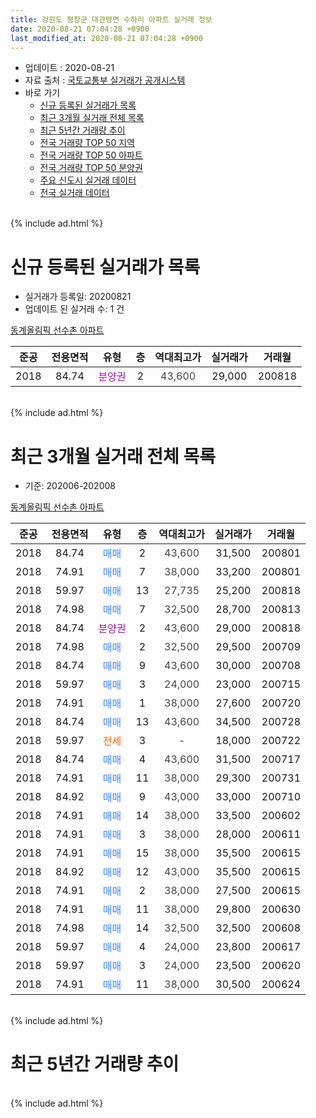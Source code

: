 ```yaml
---
title: 강원도 평창군 대관령면 수하리 아파트 실거래 정보
date: 2020-08-21 07:04:28 +0900
last_modified_at: 2020-08-21 07:04:28 +0900
---
```


* 업데이트 : 2020-08-21
* 자료 출처 : [국토교통부 실거래가 공개시스템](http://rt.molit.go.kr)
* 바로 가기
    * [신규 등록된 실거래가 목록](#신규-등록된-실거래가-목록)
    * [최근 3개월 실거래 전체 목록](#최근-3개월-실거래-전체-목록)
    * [최근 5년간 거래량 추이](#최근-5년간-거래량-추이)
    * [전국 거래량 TOP 50 지역](https://inasie.github.io/apt-trade-info/최근-3개월-전국에서-가장-거래가-많이-발생한-지역)
    * [전국 거래량 TOP 50 아파트](https://inasie.github.io/apt-trade-info/최근-3개월-전국에서-가장-거래가-많이-발생한-아파트)
    * [전국 거래량 TOP 50 분양권](https://inasie.github.io/apt-trade-info/최근-3개월-전국에서-가장-거래가-많이-발생한-분양권)
    * [주요 신도시 실거래 데이터](https://inasie.github.io/apt-trade-info/주요-신도시)
    * [전국 실거래 데이터](https://inasie.github.io/apt-trade-info/전국)
<br>
{% include ad.html %}
<br>

# 신규 등록된 실거래가 목록
* 실거래가 등록일: 20200821
* 업데이트 된 실거래 수: 1 건


[동계올림픽 선수촌 아파트](https://search.naver.com/search.naver?query=%EA%B0%95%EC%9B%90%EB%8F%84+%ED%8F%89%EC%B0%BD%EA%B5%B0+%EB%8C%80%EA%B4%80%EB%A0%B9%EB%A9%B4+%EC%88%98%ED%95%98%EB%A6%AC+%EB%8F%99%EA%B3%84%EC%98%AC%EB%A6%BC%ED%94%BD+%EC%84%A0%EC%88%98%EC%B4%8C+%EC%95%84%ED%8C%8C%ED%8A%B8)

|준공|전용면적|유형|층|역대최고가|실거래가|거래월|
|:---:|:---:|:---:|:---:|:---:|:---:|:---:|
|2018|84.74|<span style="color:#9C11A5">분양권</span>|2|<span style="color:#444444">43,600</span>|29,000|200818|


<br>
{% include ad.html %}
<br>

# 최근 3개월 실거래 전체 목록
* 기준: 202006-202008


[동계올림픽 선수촌 아파트](https://search.naver.com/search.naver?query=%EA%B0%95%EC%9B%90%EB%8F%84+%ED%8F%89%EC%B0%BD%EA%B5%B0+%EB%8C%80%EA%B4%80%EB%A0%B9%EB%A9%B4+%EC%88%98%ED%95%98%EB%A6%AC+%EB%8F%99%EA%B3%84%EC%98%AC%EB%A6%BC%ED%94%BD+%EC%84%A0%EC%88%98%EC%B4%8C+%EC%95%84%ED%8C%8C%ED%8A%B8)

|준공|전용면적|유형|층|역대최고가|실거래가|거래월|
|:---:|:---:|:---:|:---:|:---:|:---:|:---:|
|2018|84.74|<span style="color:#4285f3">매매</span>|2|<span style="color:#444444">43,600</span>|31,500|200801|
|2018|74.91|<span style="color:#4285f3">매매</span>|7|<span style="color:#444444">38,000</span>|33,200|200801|
|2018|59.97|<span style="color:#4285f3">매매</span>|13|<span style="color:#444444">27,735</span>|25,200|200818|
|2018|74.98|<span style="color:#4285f3">매매</span>|7|<span style="color:#444444">32,500</span>|28,700|200813|
|2018|84.74|<span style="color:#9C11A5">분양권</span>|2|<span style="color:#444444">43,600</span>|29,000|200818|
|2018|74.98|<span style="color:#4285f3">매매</span>|2|<span style="color:#444444">32,500</span>|29,500|200709|
|2018|84.74|<span style="color:#4285f3">매매</span>|9|<span style="color:#444444">43,600</span>|30,000|200708|
|2018|59.97|<span style="color:#4285f3">매매</span>|3|<span style="color:#444444">24,000</span>|23,000|200715|
|2018|74.91|<span style="color:#4285f3">매매</span>|1|<span style="color:#444444">38,000</span>|27,600|200720|
|2018|84.74|<span style="color:#4285f3">매매</span>|13|<span style="color:#444444">43,600</span>|34,500|200728|
|2018|59.97|<span style="color:#ff5a00">전세</span>|3|<span style="color:#444444">-</span>|18,000|200722|
|2018|84.74|<span style="color:#4285f3">매매</span>|4|<span style="color:#444444">43,600</span>|31,500|200717|
|2018|74.91|<span style="color:#4285f3">매매</span>|11|<span style="color:#444444">38,000</span>|29,300|200731|
|2018|84.92|<span style="color:#4285f3">매매</span>|9|<span style="color:#444444">43,000</span>|33,000|200710|
|2018|74.91|<span style="color:#4285f3">매매</span>|14|<span style="color:#444444">38,000</span>|33,500|200602|
|2018|74.91|<span style="color:#4285f3">매매</span>|3|<span style="color:#444444">38,000</span>|28,000|200611|
|2018|74.91|<span style="color:#4285f3">매매</span>|15|<span style="color:#444444">38,000</span>|35,500|200615|
|2018|84.92|<span style="color:#4285f3">매매</span>|12|<span style="color:#444444">43,000</span>|35,500|200615|
|2018|74.91|<span style="color:#4285f3">매매</span>|2|<span style="color:#444444">38,000</span>|27,500|200615|
|2018|74.91|<span style="color:#4285f3">매매</span>|11|<span style="color:#444444">38,000</span>|29,800|200630|
|2018|74.98|<span style="color:#4285f3">매매</span>|14|<span style="color:#444444">32,500</span>|32,500|200608|
|2018|59.97|<span style="color:#4285f3">매매</span>|4|<span style="color:#444444">24,000</span>|23,800|200617|
|2018|59.97|<span style="color:#4285f3">매매</span>|3|<span style="color:#444444">24,000</span>|23,500|200620|
|2018|74.91|<span style="color:#4285f3">매매</span>|11|<span style="color:#444444">38,000</span>|30,500|200624|


<br>
{% include ad.html %}
<br>

# 최근 5년간 거래량 추이


<div style="width:100%;">
    <canvas id="deal_progress" height="200"></canvas>
</div>

<script>
new Chart(document.getElementById("deal_progress"), {
    type: 'line',
    data: {
        labels: ['201508','201509','201510','201511','201512','201601','201602','201603','201604','201605','201606','201607','201608','201609','201610','201611','201612','201701','201702','201703','201704','201705','201706','201707','201708','201709','201710','201711','201712','201801','201802','201803','201804','201805','201806','201807','201808','201809','201810','201811','201812','201901','201902','201903','201904','201905','201906','201907','201908','201909','201910','201911','201912','202001','202002','202003','202004','202005','202006','202007','202008'],
        datasets: [{
            label: '매매',
            pointRadius: 1,
            data: [0, 0, 0, 0, 0, 0, 0, 0, 0, 0, 0, 0, 0, 0, 0, 0, 0, 0, 0, 0, 0, 0, 0, 0, 0, 0, 0, 0, 0, 2, 0, 4, 5, 4, 4, 12, 40, 24, 6, 4, 5, 3, 4, 1, 4, 5, 2, 5, 9, 6, 3, 2, 0, 2, 0, 1, 4, 6, 10, 8, 5],
            borderColor: "rgba(255, 201, 14, 1)",
            backgroundColor: "rgba(255, 201, 14, 0.5)",
            fill: false,
            lineTension: 0
        },{
            label: '전월세',
            pointRadius: 1,
            data: [0, 0, 0, 0, 0, 0, 0, 0, 0, 0, 0, 0, 0, 0, 0, 0, 0, 0, 0, 0, 0, 0, 0, 0, 0, 0, 0, 0, 0, 0, 0, 0, 0, 0, 0, 0, 0, 0, 0, 0, 1, 2, 1, 1, 0, 0, 1, 0, 0, 0, 0, 0, 0, 0, 0, 0, 0, 0, 0, 1, 0],
            borderColor: "rgba(0, 141, 185, 1)",
            backgroundColor: "rgba(0, 141, 185, 0.5)",
            fill: false,
            lineTension: 0
        }
        ]
    },
    options: {
        responsive: true,
        title: {
            display: false
        },
        tooltips: {
            mode: 'index',
            intersect: false
        },
        hover: {
            mode: 'nearest',
            intersect: true
        },
        scales: {
            xAxes: [{
                display: true,
                scaleLabel: {
                    display: true,
                    labelString: '년/월'
                }
            }],
            yAxes: [{
                display: true,
                ticks: {
                    suggestedMin: 0,
                },
                scaleLabel: {
                    display: true,
                    labelString: '실거래 수'
                }
            }]
        }
    }
});

</script>


<br>
{% include ad.html %}
<br>


